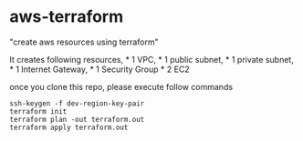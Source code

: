 # aws-terraform
"create aws resources using terraform"

It creates following resources,
    * 1 VPC,
    * 1 public subnet,
    * 1 private subnet,
    * 1 Internet Gateway,
    * 1 Security Group
    * 2 EC2

once you clone this repo, please execute follow commands
```
ssh-keygen -f dev-region-key-pair
terraform init
terraform plan -out terraform.out
terraform apply terraform.out
```
